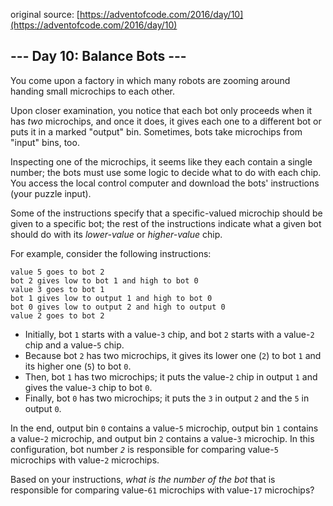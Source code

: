original source: [https://adventofcode.com/2016/day/10](https://adventofcode.com/2016/day/10)
## --- Day 10: Balance Bots ---
You come upon a factory in which many robots are zooming around handing small microchips to each other.

Upon closer examination, you notice that each bot only proceeds when it has _two_ microchips, and once it does, it gives each one to a different bot or puts it in a marked "output" bin. Sometimes, bots take microchips from "input" bins, too.

Inspecting one of the microchips, it seems like they each contain a single number; the bots must use some logic to decide what to do with each chip. You access the local control computer and download the bots' instructions (your puzzle input).

Some of the instructions specify that a specific-valued microchip should be given to a specific bot; the rest of the instructions indicate what a given bot should do with its _lower-value_ or _higher-value_ chip.

For example, consider the following instructions:

```
value 5 goes to bot 2
bot 2 gives low to bot 1 and high to bot 0
value 3 goes to bot 1
bot 1 gives low to output 1 and high to bot 0
bot 0 gives low to output 2 and high to output 0
value 2 goes to bot 2
```


 - Initially, bot `1` starts with a value-`3` chip, and bot `2` starts with a value-`2` chip and a value-`5` chip.
 - Because bot `2` has two microchips, it gives its lower one (`2`) to bot `1` and its higher one (`5`) to bot `0`.
 - Then, bot `1` has two microchips; it puts the value-`2` chip in output `1` and gives the value-`3` chip to bot `0`.
 - Finally, bot `0` has two microchips; it puts the `3` in output `2` and the `5` in output `0`.

In the end, output bin `0` contains a value-`5` microchip, output bin `1` contains a value-`2` microchip, and output bin `2` contains a value-`3` microchip. In this configuration, bot number _`2`_ is responsible for comparing value-`5` microchips with value-`2` microchips.

Based on your instructions, _what is the number of the bot_ that is responsible for comparing value-`61` microchips with value-`17` microchips?


